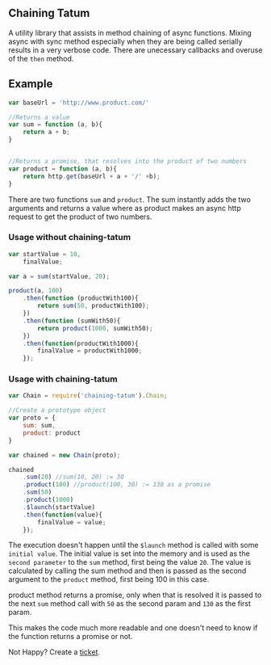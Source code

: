Chaining Tatum
---

A utility library that assists in method chaining of async functions. Mixing async with sync method especially when they are being called serially results in a very verbose code. There are unecessary callbacks and overuse of the `then` method.

## Example

```js
var baseUrl = 'http://www.product.com/'

//Returns a value
var sum = function (a, b){
    return a + b;
}


//Returns a promise, that resolves into the product of two numbers
var product = function (a, b){
    return http.get(baseUrl + a + '/' +b);
}

```

There are two functions `sum` and `product`. The sum instantly adds the two arguments and returns a value where as product makes an async http request to get the product of two numbers.

### Usage without chaining-tatum

```js
var startValue = 10,
    finalValue;

var a = sum(startValue, 20);

product(a, 100)
    .then(function (productWith100){
        return sum(50, productWith100);
    })
    .then(function (sumWith50){
        return product(1000, sumWith50);
    })
    .then(function(productWith1000){
        finalValue = productWith1000;
    });
```

### Usage with chaining-tatum
```js
var Chain = require('chaining-tatum').Chain;

//Create a prototype object
var proto = {
    sum: sum,
    product: product
}

var chained = new Chain(proto);

chained
    .sum(20) //sum(10, 20) := 30
    .product(100) //product(100, 30) := 130 as a promise
    .sum(50)
    .product(1000)
    .$launch(startValue)
    .then(function(value){
        finalValue = value;
    });
```

The execution doesn't happen until the `$launch` method is called with some `initial value`. The initial value is set into the memory and is used as the `second parameter` to the `sum` method, first being the value `20`. The value is calculated by calling the sum method and then is passed as the second argument to the `product` method, first being 100 in this case.

product method returns a promise, only when that is resolved it is passed to the next `sum` method call with `50` as the second param and `130` as the first param.

This makes the code much more readable and one doesn't need to know if the function returns a promise or not.

Not Happy? Create a [ticket](https://github.com/tusharmath/chaining-tatum/issues/new).
